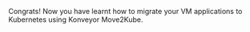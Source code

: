 Congrats! Now you have learnt how to migrate your VM applications to Kubernetes using Konveyor Move2Kube.
